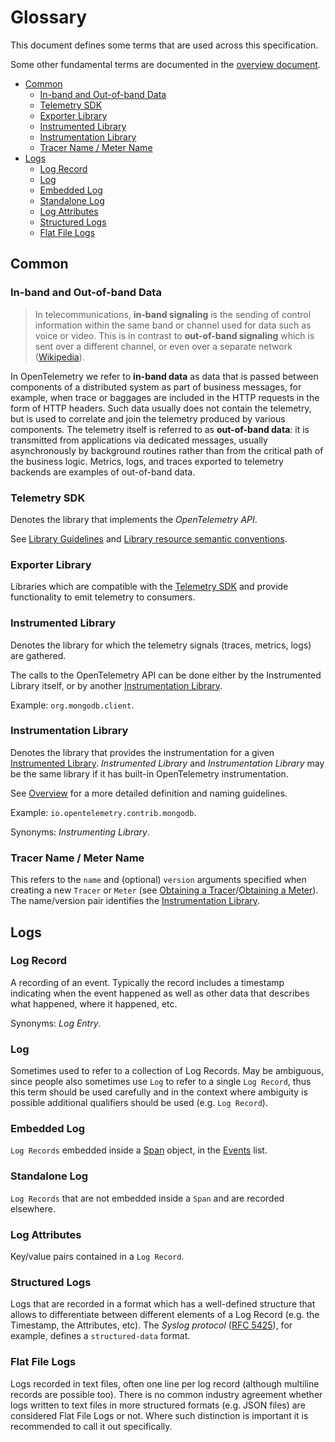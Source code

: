 # Glossary

This document defines some terms that are used across this specification.

Some other fundamental terms are documented in the [overview document](overview.md).

<!-- Re-generate TOC with `markdown-toc --no-first-h1 -i` -->

<!-- toc -->

- [Common](#common)
  * [In-band and Out-of-band Data](#in-band-and-out-of-band-data)
  * [Telemetry SDK](#telemetry-sdk)
  * [Exporter Library](#exporter-library)
  * [Instrumented Library](#instrumented-library)
  * [Instrumentation Library](#instrumentation-library)
  * [Tracer Name / Meter Name](#tracer-name--meter-name)
- [Logs](#logs)
  * [Log Record](#log-record)
  * [Log](#log)
  * [Embedded Log](#embedded-log)
  * [Standalone Log](#standalone-log)
  * [Log Attributes](#log-attributes)
  * [Structured Logs](#structured-logs)
  * [Flat File Logs](#flat-file-logs)

<!-- tocstop -->

## Common

<a name="in-band"></a>
<a name="out-of-band"></a>

### In-band and Out-of-band Data

> In telecommunications, **in-band signaling** is the sending of control information within the same band or channel used for data such as voice or video. This is in contrast to **out-of-band signaling** which is sent over a different channel, or even over a separate network ([Wikipedia](https://en.wikipedia.org/wiki/In-band_signaling)).

In OpenTelemetry we refer to **in-band data** as data that is passed
between components of a distributed system as part of business messages,
for example, when trace or baggages are included
in the HTTP requests in the form of HTTP headers.
Such data usually does not contain the telemetry,
but is used to correlate and join the telemetry produced by various components.
The telemetry itself is referred to as **out-of-band data**:
it is transmitted from applications via dedicated messages,
usually asynchronously by background routines
rather than from the critical path of the business logic.
Metrics, logs, and traces exported to telemetry backends are examples of out-of-band data.

### Telemetry SDK

Denotes the library that implements the *OpenTelemetry API*.

See [Library Guidelines](library-guidelines.md#sdk-implementation) and
[Library resource semantic conventions](resource/semantic_conventions/README.md#telemetry-sdk).

### Exporter Library

Libraries which are compatible with the [Telemetry SDK](#telemetry-sdk) and provide functionality to emit telemetry to consumers.

### Instrumented Library

Denotes the library for which the telemetry signals (traces, metrics, logs) are gathered.

The calls to the OpenTelemetry API can be done either by the Instrumented Library itself,
or by another [Instrumentation Library](#instrumentation-library).

Example: `org.mongodb.client`.

### Instrumentation Library

Denotes the library that provides the instrumentation for a given [Instrumented Library](#instrumented-library).
*Instrumented Library* and *Instrumentation Library* may be the same library
if it has built-in OpenTelemetry instrumentation.

See [Overview](overview.md#instrumentation-libraries) for a more detailed definition and naming guidelines.

Example: `io.opentelemetry.contrib.mongodb`.

Synonyms: *Instrumenting Library*.

### Tracer Name / Meter Name

This refers to the `name` and (optional) `version` arguments specified when
creating a new `Tracer` or `Meter` (see [Obtaining a Tracer](trace/api.md#tracerprovider)/[Obtaining a Meter](metrics/api.md#meter-interface)).
The name/version pair identifies the [Instrumentation Library](#instrumentation-library).

## Logs

### Log Record

A recording of an event. Typically the record includes a timestamp indicating
when the event happened as well as other data that describes what happened,
where it happened, etc.

Synonyms: *Log Entry*.

### Log

Sometimes used to refer to a collection of Log Records. May be ambiguous, since
people also sometimes use `Log` to refer to a single `Log Record`, thus this
term should be used carefully and in the context where ambiguity is possible
additional qualifiers should be used (e.g. `Log Record`).

### Embedded Log

`Log Records` embedded inside a [Span](trace/api.md#span)
object, in the [Events](trace/api.md#add-events) list.

### Standalone Log

`Log Records` that are not embedded inside a `Span` and are recorded elsewhere.

### Log Attributes

Key/value pairs contained in a `Log Record`.

### Structured Logs

Logs that are recorded in a format which has a well-defined structure that allows
to differentiate between different elements of a Log Record (e.g. the Timestamp,
the Attributes, etc). The _Syslog protocol_ ([RFC 5425](https://tools.ietf.org/html/rfc5424)),
for example, defines a `structured-data` format.

### Flat File Logs

Logs recorded in text files, often one line per log record (although multiline
records are possible too). There is no common industry agreement whether
logs written to text files in more structured formats (e.g. JSON files)
are considered Flat File Logs or not. Where such distinction is important it is
recommended to call it out specifically.
